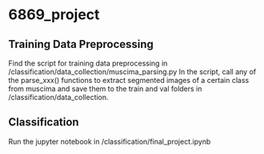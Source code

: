 # 6869_project

## Training Data Preprocessing
Find the script for training data preprocessing in /classification/data_collection/muscima_parsing.py
In the script, call any of the parse_xxx() functions to extract segmented images of a certain class from muscima and save them to the train and val folders in /classification/data_collection.

## Classification
Run the jupyter notebook in /classification/final_project.ipynb
